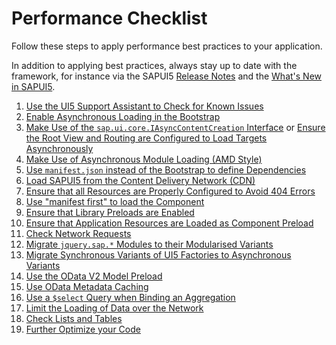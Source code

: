 <!-- loio9c6400eb7dc145b78e94a81e6e390780 -->

# Performance Checklist

Follow these steps to apply performance best practices to your application.

In addition to applying best practices, always stay up to date with the framework, for instance via the SAPUI5  [Release Notes](https://ui5.sap.com/#/releasenotes.html) and the [What's New in SAPUI5](../01_Whats-New/what-s-new-in-sapui5-99ac68a.md).

1.  [Use the UI5 Support Assistant to Check for Known Issues](../04_Essentials/support-assistant-57ccd7d.md)
2.   [Enable Asynchronous Loading in the Bootstrap](use-asynchronous-loading-676b636.md#loio676b636446c94eada183b1218a824717__section_EALB)
3.  [Make Use of the `sap.ui.core.IAsyncContentCreation` Interface](use-asynchronous-loading-676b636.md#loio676b636446c94eada183b1218a824717__section_AsyncInterface) or [Ensure the Root View and Routing are Configured to Load Targets Asynchronously](use-asynchronous-loading-676b636.md#loio676b636446c94eada183b1218a824717__section_RootViewRoutingConfiguration)
4.  [Make Use of Asynchronous Module Loading \(AMD Style\)](use-asynchronous-loading-676b636.md#loio676b636446c94eada183b1218a824717__section_AsyncModuleLoading)
5.  [Use `manifest.json` instead of the Bootstrap to define Dependencies](../05_Developing_Apps/performance-speed-up-your-app-408b40e.md#loio408b40efed3c416681e1bd8cdd8910d4__section_ManifestJson)
6.  [Load SAPUI5 from the Content Delivery Network \(CDN\)](../05_Developing_Apps/performance-speed-up-your-app-408b40e.md#loio408b40efed3c416681e1bd8cdd8910d4__section_LoadFromCDN)
7.  [Ensure that all Resources are Properly Configured to Avoid 404 Errors](../05_Developing_Apps/performance-speed-up-your-app-408b40e.md#loio408b40efed3c416681e1bd8cdd8910d4__section_Resources404)
8.  [Use "manifest first" to load the Component](../05_Developing_Apps/performance-speed-up-your-app-408b40e.md#loio408b40efed3c416681e1bd8cdd8910d4__section_ManifestFirst)
9.  [Ensure that Library Preloads are Enabled](../05_Developing_Apps/performance-speed-up-your-app-408b40e.md#loio408b40efed3c416681e1bd8cdd8910d4__section_LibraryPreloads)
10. [Ensure that Application Resources are Loaded as Component Preload](../05_Developing_Apps/performance-speed-up-your-app-408b40e.md#loio408b40efed3c416681e1bd8cdd8910d4__section_ComponentPreload)
11. [Check Network Requests](../05_Developing_Apps/performance-speed-up-your-app-408b40e.md#loio408b40efed3c416681e1bd8cdd8910d4__section_NetworkRequests)
12. [Migrate `jquery.sap.*` Modules to their Modularised Variants](../05_Developing_Apps/performance-speed-up-your-app-408b40e.md#loio408b40efed3c416681e1bd8cdd8910d4__section_MigrateJquery)
13. [Migrate Synchronous Variants of UI5 Factories to Asynchronous Variants](../05_Developing_Apps/performance-speed-up-your-app-408b40e.md#loio408b40efed3c416681e1bd8cdd8910d4__section_MigrateFactories)
14. [Use the OData V2 Model Preload](../05_Developing_Apps/performance-speed-up-your-app-408b40e.md#loio408b40efed3c416681e1bd8cdd8910d4__section_ModelPreload) 
15. [Use OData Metadata Caching](../05_Developing_Apps/performance-speed-up-your-app-408b40e.md#loio408b40efed3c416681e1bd8cdd8910d4__section_MetadataCaching)
16. [Use a `$select` Query when Binding an Aggregation](../05_Developing_Apps/performance-speed-up-your-app-408b40e.md#loio408b40efed3c416681e1bd8cdd8910d4__section_useSelectQuery)
17. [Limit the Loading of Data over the Network](../05_Developing_Apps/performance-issues-966d67c.md#loio966d67c8cc5046419d1b35556cd9e447__section_LLAOD)
18. [Check Lists and Tables](../05_Developing_Apps/performance-speed-up-your-app-408b40e.md#loio408b40efed3c416681e1bd8cdd8910d4__section_ListsTables)
19. [Further Optimize your Code](../05_Developing_Apps/performance-speed-up-your-app-408b40e.md#loio408b40efed3c416681e1bd8cdd8910d4__section_OptimizeCode)

